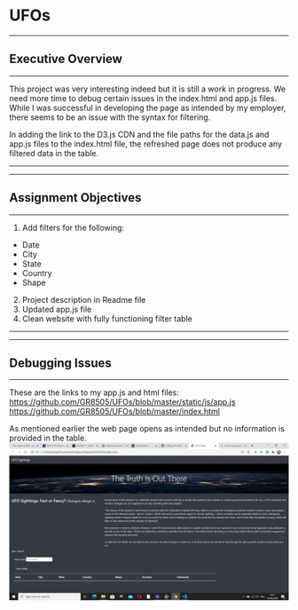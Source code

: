 # UFOs

-------------------------------------------------------------------------------------------------
## Executive Overview ##
-------------------------------------------------------------------------------------------------

This project was very interesting indeed but it is still a work in progress.  We need more time to
debug certain issues in the index.html and app.js files.  While I was successful in developing the
page as intended by my employer, there seems to be an issue with the syntax for filtering.

In adding the link to the D3.js CDN and the file paths for the data.js and app.js files to the 
index.html file, the refreshed page does not produce any filtered data in the table.  

------------------------------------------------------------------------------------------------
------------------------------------------------------------------------------------------------
## Assignment Objectives ##
------------------------------------------------------------------------------------------------
1) Add filters for the following:
  - Date
  - City
  - State
  - Country
  - Shape
2) Project description in Readme file
3) Updated app.js file
4) Clean website with fully functioning filter table
------------------------------------------------------------------------------------------------
------------------------------------------------------------------------------------------------
## Debugging Issues ##
------------------------------------------------------------------------------------------------
These are the links to my app.js and html files:
https://github.com/GR8505/UFOs/blob/master/static/js/app.js
https://github.com/GR8505/UFOs/blob/master/index.html

As mentioned earlier the web page opens as intended but no information is provided in the table.
![](https://github.com/GR8505/UFOs/blob/master/static/images/Webpage.png)




